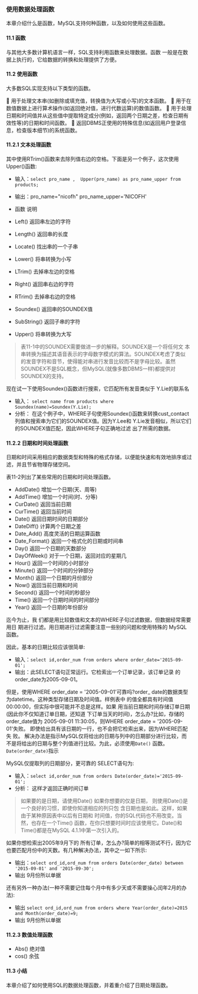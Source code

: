 ### 使用数据处理函数
本章介绍什么是函数，MySQL支持何种函数，以及如何使用这些函数。

#### 11.1 函数
与其他大多数计算机语言一样，SQL支持利用函数来处理数据。函数 一般是在数据上执行的，它给数据的转换和处理提供了方便。

#### 11.2 使用函数
大多数SQL实现支持以下类型的函数。

 用于处理文本串(如删除或填充值，转换值为大写或小写)的文本函数。
 用于在数值数据上进行算术操作(如返回绝对值，进行代数运算)的数值函数。
 用于处理日期和时间值并从这些值中提取特定成分(例如，返回两个日期之差，检查日期有效性等)的日期和时间函数。
 返回DBMS正使用的特殊信息(如返回用户登录信息，检查版本细节)的系统函数。

#### 11.2.1 文本处理函数

其中使用RTrim()函数来去除列值右边的空格。下面是另一个例子，这次使用Upper()函数:
* 输入：`select pro_name ,  Upper(pro_name) as pro_name_upper from products;`
* 输出：pro_name="nicofh"  pro_name_upper='NICOFH'

*  函数    说明
* Left() 返回串左边的字符 
* Length() 返回串的长度 
* Locate() 找出串的一个子串 
* Lower() 将串转换为小写 
* LTrim() 去掉串左边的空格 
* Right() 返回串右边的字符 
* RTrim() 去掉串右边的空格 
* Soundex() 返回串的SOUNDEX值 
* SubString() 返回子串的字符 
* Upper() 将串转换为大写


> 表11-1中的SOUNDEX需要做进一步的解释。SOUNDEX是一个将任何文 本串转换为描述其语音表示的字母数字模式的算法。SOUNDEX考虑了类似 的发音字符和音节，使得能对串进行发音比较而不是字母比较。虽然 SOUNDEX不是SQL概念，但MySQL(就像多数DBMS一样)都提供对 SOUNDEX的支持。

现在试一下使用Soundex()函数进行搜索，它匹配所有发音类似于 Y.Lie的联系名


* 输入： `select name from products where Soundex(name)=Soundex(Y.Lie);`
* 分析： 在这个例子中，WHERE子句使用Soundex()函数来转换cust_contact列值和搜索串为它们的SOUNDEX值。因为Y.Lee和 Y.Lie发音相似，所以它们的SOUNDEX值匹配，因此WHERE子句正确地过滤 出了所需的数据。


#### 11.2.2 日期和时间处理函数
日期和时间采用相应的数据类型和特殊的格式存储，以便能快速和有效地排序或过滤，并且节省物理存储空间。

表11-2列出了某些常用的日期和时间处理函数。
* AddDate() 增加一个日期(天、周等)
* AddTime() 增加一个时间(时、分等)
* CurDate() 返回当前日期
* CurTime() 返回当前时间
* Date()    返回日期时间的日期部分
* DateDiff() 计算两个日期之差
* Date_Add() 高度灵活的日期运算函数
* Date_Format() 返回一个格式化的日期或时间串
* Day()   返回一个日期的天数部分
* DayOfWeek() 对于一个日期，返回对应的星期几
* Hour()  返回一个时间的小时部分
* Minute() 返回一个时间的分钟部分
* Month() 返回一个日期的月份部分
* Now() 返回当前日期和时间
* Second() 返回一个时间的秒部分
* Time() 返回一个日期时间的时间部分
* Year() 返回一个日期的年份部分

迄今为止，我 们都是用比较数值和文本的WHERE子句过滤数据，但数据经常需要用日 期进行过滤。用日期进行过滤需要注意一些别的问题和使用特殊的 MySQL函数。

因此，基本的日期比较应该很简单:
* 输入：`select id,order_num from orders where order_date='2015-09-01';`
* 输出：此SELECT语句正常运行。它检索出一个订单记录，该订单记录 的order_date为2005-09-01。

但是，使用WHERE order_date = '2005-09-01'可靠吗?order_ date的数据类型为datetime。这种类型存储日期及时间值。样例表中 的值全都具有时间值00:00:00，但实际中很可能并不总是这样。如果 用当前日期和时间存储订单日期(因此你不仅知道订单日期，还知道 下订单当天的时间)，怎么办?比如，存储的order_date值为 2005-09-01 11:30:05，则WHERE order_date = '2005-09-01'失败。 即使给出具有该日期的一行，也不会把它检索出来，因为WHERE匹配失 败。
解决办法是指示MySQL仅将给出的日期与列中的日期部分进行比较，而不是将给出的日期与整个列值进行比较。为此，必须使用`Date()` 函数。`Date(order_date)`指示

MySQL仅提取列的日期部分，更可靠的 SELECT语句为:

* 输入：`select id,order_num from orders Date(order_date)='2015-09-01';`
* 分析： 这样才返回正确时间订单

> 如果要的是日期，请使用Date() 如果你想要的仅是日期， 则使用Date()是一个良好的习惯，即使你知道相应的列只包 含日期也是如此。这样，如果由于某种原因表中以后有日期和 时间值，你的SQL代码也不用改变。当然，也存在一个Time() 函数，在你只想要时间时应该使用它。Date()和Time()都是在MySQL 4.1.1中第一次引入的。

如果你想检索出2005年9月下的 所有订单，怎么办?简单的相等测试不行，因为它也要匹配月份中的天数。有几种解决办法，其中之一如下所示:

* 输出：`select ord_id,ord_num from orders Date(order_date) between '2015-09-01' and '2015-09-30';`
* 输出 9月份所以单据

还有另外一种办法(一种不需要记住每个月中有多少天或不需要操心闰年2月的办法):
* 输出 `select ord_id,ord_num from orders where Year(order_date)=2015 and Month(order_date)=9;`
* 输出 9月份所以单据


#### 11.2.3 数值处理函数
* Abs()  绝对值
* cos()  余弦

#### 11.3 小结
本章介绍了如何使用SQL的数据处理函数，并着重介绍了日期处理函数。












 